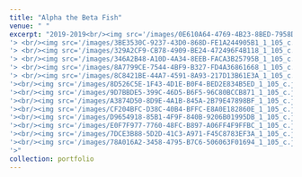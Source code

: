 ```yaml
---
title: "Alpha the Beta Fish"
venue: " "
excerpt: "2019-2019<br/><img src='/images/0E610A64-4769-4B23-8BED-7958D6A4DC61_1_105_c.jpeg
'> <br/><img src='/images/3BE3530C-9237-43D0-868D-FE1A244905B1_1_105_c.jpeg
'> <br/><img src='/images/329A2CF9-CB78-4909-BE24-472496F4B118_1_105_c.jpeg
'> <br/><img src='/images/346A2B48-A10D-4A34-8EEB-FACA3B25795B_1_105_c.jpeg
'> <br/><img src='/images/8A7799CE-7544-4BF9-B327-FD4A36861668_1_105_c.jpeg
'> <br/><img src='/images/8C8421BE-44A7-4591-8A93-217D13B61E3A_1_105_c.jpeg
'><br/><img src='/images/8D526C5E-1F43-4D1E-B0F4-BED2E834B5ED_1_105_c.jpeg
'><br/><img src='/images/9D7BBDE5-399C-46D5-B6F5-96C80BCCB871_1_105_c.jpeg
'><br/><img src='/images/A3874D50-8D9E-4A1B-845A-2B79E47898BF_1_105_c.jpeg
'><br/><img src='/images/CF204BFC-D38C-40B4-BFFC-E8A0E182860E_1_105_c.jpeg
'><br/><img src='/images/D9654918-85B1-4F9F-840B-9206B01995DB_1_105_c.jpeg
'><br/><img src='/images/E0F7F977-7760-48FC-B897-A06FF4F9FFBC_1_105_c.jpeg
'><br/><img src='/images/7DCE3B88-5D2D-41C3-A971-F45C8783EF3A_1_105_c.jpeg
'><br/><img src='/images/78A016A2-3458-4795-B7C6-506063F01694_1_105_c.jpeg
'>"
collection: portfolio
---
```



